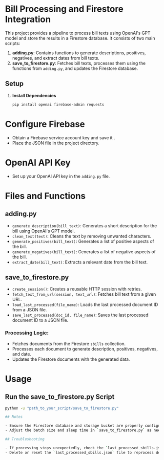 # Bill Processing and Firestore Integration

This project provides a pipeline to process bill texts using OpenAI's GPT model and store the results in a Firestore database. It consists of two main scripts:

1. **adding.py**: Contains functions to generate descriptions, positives, negatives, and extract dates from bill texts.
2. **save_to_firestore.py**: Fetches bill texts, processes them using the functions from `adding.py`, and updates the Firestore database.

## Setup

1. **Install Dependencies**
   ```bash
   pip install openai firebase-admin requests

# Configure Firebase

- Obtain a Firebase service account key and save it .
- Place the JSON file in the project directory.

# OpenAI API Key

- Set up your OpenAI API key in the `adding.py` file.

# Files and Functions

## adding.py

- `generate_description(bill_text)`: Generates a short description for the bill using OpenAI's GPT model.
- `clean_text(text)`: Cleans the text by removing unwanted characters.
- `generate_positives(bill_text)`: Generates a list of positive aspects of the bill.
- `generate_negatives(bill_text)`: Generates a list of negative aspects of the bill.
- `extract_date(bill_text)`: Extracts a relevant date from the bill text.

## save_to_firestore.py

- `create_session()`: Creates a reusable HTTP session with retries.
- `fetch_text_from_url(session, text_url)`: Fetches bill text from a given URL.
- `load_last_processed(file_name)`: Loads the last processed document ID from a JSON file.
- `save_last_processed(doc_id, file_name)`: Saves the last processed document ID to a JSON file.

### Processing Logic:

- Fetches documents from the Firestore `sbills` collection.
- Processes each document to generate description, positives, negatives, and date.
- Updates the Firestore documents with the generated data.

# Usage

## Run the save_to_firestore.py Script

```bash
python -u "path_to_your_script/save_to_firestore.py"

## Notes

- Ensure the Firestore database and storage bucket are properly configured.
- Adjust the batch size and sleep time in `save_to_firestore.py` as needed to manage API rate limits and server load.

## Troubleshooting

- If processing stops unexpectedly, check the `last_processed_sbills.json` file to see the last processed document ID.
- Delete or reset the `last_processed_sbills.json` file to reprocess documents from the beginning.